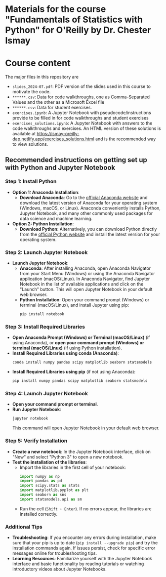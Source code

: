 # Materials for the course "Fundamentals of Statistics with Python" for O'Reilly by Dr. Chester Ismay

# Course content

The major files in this repository are
- `slides_2024-07.pdf`: PDF version of the slides used in this course to motivate the code.
- `******.csv`: Data for code walkthroughs, one as Comma-Separated Values and the other as a Microsoft Excel file
- `******.csv`: Data for student exercises.
- `exercises.ipynb`: A Jupyter Notebook with pseudocode/instructions provide to be filled in for code walkthroughs and student exercises
- `exercises_solutions.ipynb`: A Jupyter Notebook with answers to the code walkthroughs and exercises. An HTML version of these solutions is available at https://ismay-oreilly-dap.netlify.app/exercises_solutions.html and is the recommended way to view solutions.

## Recommended instructions on getting set up with Python and Jupyter Notebook

### Step 1: Install Python
- **Option 1: Anaconda Installation**:
  - **Download Anaconda**: Go to the [official Anaconda website](https://www.anaconda.com/products/distribution) and download the latest version of Anaconda for your operating system (Windows, macOS, or Linux). Anaconda conveniently installs Python, Jupyter Notebook, and many other commonly used packages for data science and machine learning.
- **Option 2: Python Installation**:
  - **Download Python**: Alternatively, you can download Python directly from the [official Python website](https://www.python.org/downloads/) and install the latest version for your operating system.

### Step 2: Launch Jupyter Notebook
- **Launch Jupyter Notebook**:
  - **Anaconda**: After installing Anaconda, open Anaconda Navigator from your Start Menu (Windows) or using the Anaconda Navigator application (macOS/Linux). In Anaconda Navigator, find Jupyter Notebook in the list of available applications and click on the "Launch" button. This will open Jupyter Notebook in your default web browser.
  - **Python Installation**: Open your command prompt (Windows) or terminal (macOS/Linux), and install Jupyter using pip:
    ```bash
    pip install notebook
    ```

### Step 3: Install Required Libraries
- **Open Anaconda Prompt (Windows) or Terminal (macOS/Linux)** (if using Anaconda), or **open your command prompt (Windows) or terminal (macOS/Linux)** (if using Python installation).
- **Install Required Libraries using conda (Anaconda)**:
   ```bash
   conda install numpy pandas scipy matplotlib seaborn statsmodels
   ```
- **Install Required Libraries using pip** (if not using Anaconda):
  ```bash
  pip install numpy pandas scipy matplotlib seaborn statsmodels
  ```

### Step 4: Launch Jupyter Notebook
- **Open your command prompt or terminal**.
- **Run Jupyter Notebook**:
   ```bash
   jupyter notebook
   ```
   This command will open Jupyter Notebook in your default web browser.

### Step 5: Verify Installation
- **Create a new notebook**: In the Jupyter Notebook interface, click on "New" and select "Python 3" to open a new notebook.
- **Test the installation of the libraries**:
   - Import the libraries in the first cell of your notebook:
     ```python
     import numpy as np
     import pandas as pd
     import scipy.stats as stats
     import matplotlib.pyplot as plt
     import seaborn as sns
     import statsmodels.api as sm
     ```
   - Run the cell (`Shift + Enter`). If no errors appear, the libraries are installed correctly.

### Additional Tips
- **Troubleshooting**: If you encounter any errors during installation, make sure that your pip is up to date (`pip install --upgrade pip`) and try the installation commands again. If issues persist, check for specific error messages online for troubleshooting tips.
- **Learning Resources**: Familiarize yourself with the Jupyter Notebook interface and basic functionality by reading tutorials or watching introductory videos about Jupyter Notebooks.
